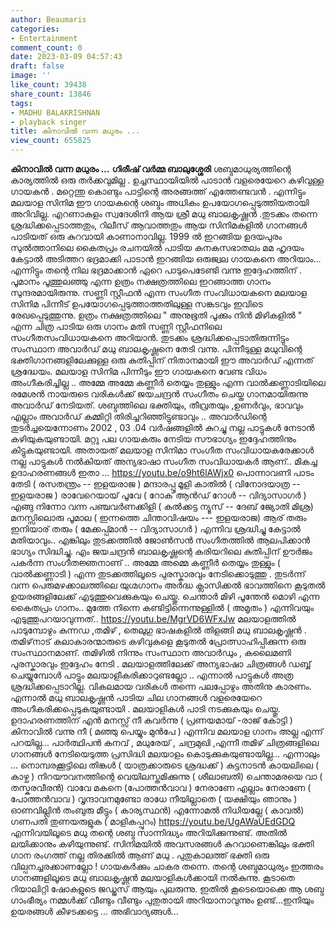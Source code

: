 ```yaml
---
author: Beaumaris
categories:
- Entertainment
comment_count: 0
date: 2023-03-09 04:57:43
draft: false
image: ''
like_count: 39438
share_count: 13846
tags:
- MADHU BALAKRISHNAN
- playback singer
title: കിനാവിൽ വന്ന മധുരം ...
view_count: 655825
---
```


**കിനാവിൽ വന്ന മധുരം ...** **ഗിരീഷ് വർമ്മ ബാലുശ്ശേരി** ശബ്ദമാധുര്യത്തിന്റെ കാര്യത്തിൽ ഒരു തർക്കവുമില്ല . ഉച്ചസ്ഥായിയിൽ പാടാൻ വളരെയേറെ കഴിവുള്ള ഗായകൻ . മറ്റെന്തു കൊണ്ടും പാട്ടിന്റെ അരങ്ങത്ത് എത്തേണ്ടവൻ . എന്നിട്ടും മലയാള സിനിമ ഈ ഗായകന്റെ ശബ്ദം അധികം ഉപയോഗപ്പെടുത്തിയതായി അറിവില്ല. എറണാകുളം സ്വദേശിനി ആയ ശ്രീ മധു ബാലകൃഷ്ണൻ .തുടക്കം തന്നെ ശ്രദ്ധിക്കപ്പെടാത്തതും, റിലീസ് ആവാത്തതും ആയ സിനിമകളിൽ ഗാനങ്ങൾ പാടിയത് ഒരു കുറവായി കാണാനാവില്ല. 1999 ൽ ഇറങ്ങിയ ഉദയപുരം സുൽത്താനിലെ കൈതപ്രം രചനയിൽ പാടിയ കനകസഭാതലം മമ ഹൃദയം കേട്ടാൽ അടിത്തറ ഭദ്രമാക്കി പാടാൻ ഇറങ്ങിയ ഒരുജ്വല ഗായകനെ അറിയാം... എന്നിട്ടും തന്റെ നില ഭദ്രമാക്കാൻ ഏറെ പാടുപെടേണ്ടി വന്നു ഇദ്ദേഹത്തിന് . പൂമാനം പൂത്തുലഞ്ഞു എന്ന ഉത്രം നക്ഷത്രത്തിലെ ഇറങ്ങാത്ത ഗാനം സുന്ദരമായിരുന്നു. സണ്ണി സ്റ്റീഫൻ എന്ന സംഗീത സംവിധായകനെ മലയാള സിനിമ പിന്നീട് ഉപയോഗപ്പെടുത്താത്തതിലുള്ള സങ്കടവും ഇവിടെ രേഖപ്പെടുത്തുന്നു. ഉത്രം നക്ഷത്രത്തിലെ " അനുഭൂതി പൂക്കും നിൻ മിഴികളിൽ " എന്ന ചിത്ര പാടിയ ഒരു ഗാനം മതി സണ്ണി സ്റ്റീഫനിലെ സംഗീതസംവിധായകനെ അറിയാൻ. തുടക്കം ശ്രദ്ധിക്കപ്പെടാതിരുന്നിട്ടും സംസ്ഥാന അവാർഡ് മധു ബാലകൃഷ്ണനെ തേടി വന്നു. പിന്നീടുള്ള മധുവിന്റെ ഭക്തിഗാനങ്ങളിലേക്കുള്ള ഒരു കുതിപ്പിന് നിതാനമായി ഈ അവാർഡ് എന്നത് ശ്രദ്ധേയം. മലയാള സിനിമ പിന്നീടും ഈ ഗായകനെ വേണ്ട വിധം അംഗീകരിച്ചില്ല .. അമ്മേ അമ്മേ കണ്ണീർ തെയ്യം തുള്ളും എന്ന വാൽക്കണ്ണാടിയിലെ രമേശൻ നായരുടെ വരികൾക്ക് ജയചന്ദ്രൻ സംഗീതം ചെയ്ത ഗാനമായിരുന്നു അവാർഡ് നേടിയത്. ശബ്ദത്തിലെ ഭക്തിയും, തീവ്രതയും ,ഉണർവും, ഭാവവും എല്ലാം അവാർഡ് കമ്മിറ്റി തിരിച്ചറിഞ്ഞിട്ടുണ്ടാവും .. അവാർഡിന്റെ തുടർച്ചയെന്നോണം 2002 , 03 .04 വർഷങ്ങളിൽ കുറച്ചു നല്ല പാട്ടുകൾ നേടാൻ കഴിയുകയുണ്ടായി. മറ്റു പല ഗായകരും നേടിയ സൗഭാഗ്യം ഇദ്ദേഹത്തിനും കിട്ടുകയുണ്ടായി. അതായത് മലയാള സിനിമാ സംഗീത സംവിധായകരേക്കാൾ നല്ല പാട്ടുകൾ നൽകിയത് അന്യഭാഷാ സംഗീത സംവിധായകർ ആണ്.. മികച്ച ഉദാഹരണങ്ങൾ ഇതാ ... https://youtu.be/o9ht6lAWjx0 പൊന്നാവണി പാടം തേടി ( രസതന്ത്രം -- ഇളയരാജ ) മന്ദാരപ്പൂ മൂളി കാതിൽ ( വിനോദയാത്ര -- ഇളയരാജ ) രാവേറെയായ് പൂവേ ( റോക് ആൻഡ് റോൾ -- വിദ്യാസാഗർ ) എങ്ങു നിന്നോ വന്ന പഞ്ചവർണക്കിളി ( കൽക്കട്ട ന്യൂസ് -- ദേബ് ജ്യോതി മിശ്ര) മനസ്സിലൊരു പൂമാല ( ഇന്നത്തെ ചിന്താവിഷയം --- ഇളയരാജ) ആര് തരും ഇനിയാര് തരും ( മേക്കപ്പ്മാൻ -- വിദ്യാസാഗർ ) എന്നിവ ശ്രദ്ധിച്ചു കേട്ടാൽ മതിയാവും.. എങ്കിലും തുടക്കത്തിൽ ജോൺസൻ സംഗീതത്തിൽ ആലപിക്കാൻ ഭാഗ്യം സിദ്ധിച്ചു. എം ജയചന്ദ്രൻ ബാലകൃഷ്ണന്റെ കരിയറിലെ കുതിപ്പിന് ഊർജം പകർന്ന സംഗീതജ്ഞനാണ് .. അമ്മേ അമ്മെ കണ്ണീർ തെയ്യം തുള്ളും ( വാൽക്കണ്ണാടി ) എന്ന തുടക്കത്തിലൂടെ പുരസ്കാരവും നേടിക്കൊടുത്തു . തുടർന്ന് വന്ന പെരുമഴക്കാലത്തിലെ യുഗ്മഗാനം അർദ്ധ ക്ലാസിക്കൽ ഭാവത്തിനെ കൂടുതൽ ഉയരങ്ങളിലേക്ക് എടുത്തുവെക്കുകയും ചെയ്തു. ചെന്താർ മിഴി പൂന്തേൻ മൊഴി എന്ന കൈതപ്രം ഗാനം.. മുത്തേ നിന്നെ കണ്ടിട്ടിന്നെന്നുള്ളിൽ ( അമൃതം ) എന്നിവയും എടുത്തുപറയാവുന്നത്.. https://youtu.be/MgrVD6WFxJw മലയാളത്തിൽ പാടുമ്പോഴും കന്നഡ ,തമിഴ് , തെലുഗു ഭാഷകളിൽ തിളങ്ങി മധു ബാലകൃഷ്ണൻ . തമിഴ്‌നാട് കലാകാരന്മാരുടെ കഴിവുകളെ കൂടുതൽ പ്രോത്സാഹിപ്പിക്കുന്ന ഒരു സംസ്ഥാനമാണ്. തമിഴിൽ നിന്നും സംസ്ഥാന അവാർഡും , കലൈമണി പുരസ്കാരവും ഇദ്ദേഹം നേടി . മലയാളത്തിലേക്ക് അന്യഭാഷാ ചിത്രങ്ങൾ ഡബ്ബ് ചെയ്യുമ്പോൾ പാട്ടും മലയാളീകരിക്കാറുണ്ടല്ലോ .. എന്നാൽ പാട്ടുകൾ അത്ര ശ്രദ്ധിക്കപ്പെടാറില്ല. വികലമായ വരികൾ തന്നെ പലപ്പോഴും അതിനു കാരണം. എന്നാൽ മധു ബാലകൃഷ്ണൻ പാടിയ ചില ഗാനങ്ങൾ വളരെയേറെ അംഗീകരിക്കപ്പെടുകയുണ്ടായി . മലയാളികൾ പാടി നടക്കുകയും ചെയ്തു. ഉദാഹരണത്തിന് എൻ മനസ്സ് നീ കവർന്നു ( പ്രണയമായ് -രാജ് കോട്ടി ) കിനാവിൽ വന്നു നീ ( മഞ്ഞു പെയ്യും മുൻപേ ) എന്നിവ മലയാള ഗാനം അല്ല എന്ന് പറയില്ല... പാർത്ഥിപൻ കനവ് , മധുരേയ് , ചന്ദ്രമുഖി ,എന്നീ തമിഴ് ചിത്രങ്ങളിലെ ഗാനങ്ങൾ നേടിയെടുത്ത പ്രസിദ്ധി മലയാളം കൊടുക്കുകയുണ്ടായില്ല... എന്നാലും ... നൊമ്പരക്കൂട്ടിലെ തിങ്കൾ ( യാത്രക്കാരുടെ ശ്രദ്ധക്ക് ) കുട്ടനാടൻ കായലിലെ ( കാഴ്ച ) നിറയൗവനത്തിന്റെ വെയിലസ്തമിക്കുന്നു ( ശീലാബതി) ചെന്താമരയെ വാ ( തസ്കരവീരൻ) വാവേ മകനെ (പോത്തൻവാവ ) നേരാണേ എല്ലാം നേരാണേ ( പോത്തൻവാവ ) വൃന്ദാവനമുണ്ടോ രാധേ നീയില്ലാതെ ( യക്ഷിയും ഞാനും ) ഓണവില്ലിൻ തംബുരു മീട്ടും ( കാര്യസ്ഥൻ) എന്നോമൽ നിധിയല്ലേ ( കാവൽ) ഗണപതി തുണയരുളുക ( മാളികപ്പുറം) https://youtu.be/UgAWaUEdGDQ എന്നിവയിലൂടെ മധു തന്റെ ശബ്ദ സാന്നിദ്ധ്യം അറിയിക്കുന്നുണ്ട്. അതിൽ ലയിക്കാനും കഴിയുന്നുണ്ട്. സിനിമയിൽ അവസരങ്ങൾ കുറവാണെങ്കിലും ഭക്തി ഗാന രംഗത്ത് നല്ല തിരക്കിൽ ആണ് മധു . പുതുകാലത്ത് ഭക്തി ഒരു വില്പനച്ചരക്കാണല്ലോ ! ഗായകർക്കും ചാകര തന്നെ. തന്റെ ശബ്ദമാധുര്യം ഇത്തരം ഗാനങ്ങളിലൂടെ മധു ബാലകൃഷ്ണൻ മലയാളികൾക്കായി നൽകുന്നു. കൂടാതെ റിയാലിറ്റി ഷോകളുടെ ജഡ്ജസ് ആയും പുലരുന്നു. ഇതിൽ കൂടെയൊക്കെ ആ ശബ്ദ ഗാംഭീര്യം നമ്മൾക്ക് വീണ്ടും വീണ്ടും പുതുതായി അറിയാനാവുന്നും ഉണ്ട്...ഇനിയും ഉയരങ്ങൾ കീഴടക്കട്ടെ ... അഭിവാദ്യങ്ങൾ...